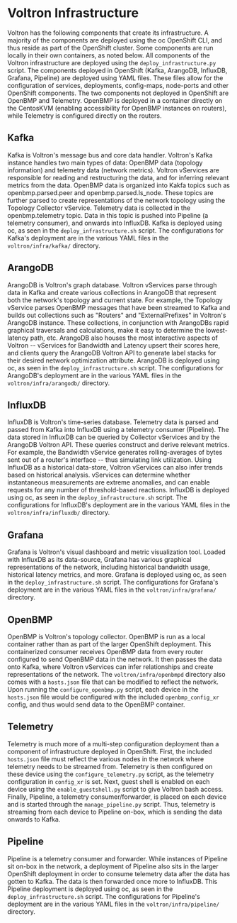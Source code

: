 # Voltron Infrastructure
Voltron has the following components that create its infrastructure. A majority of the components are deployed using the oc OpenShift CLI, and thus reside as part of the OpenShift cluster. Some components are run locally in their own containers, as noted below. All components of the Voltron infrastructure are deployed using the `deploy_infrastructure.py` script. 
The components deployed in OpenShift (Kafka, ArangoDB, InfluxDB, Grafana, Pipeline) are deployed using YAML files. These files allow for the configuration of services, deployments, config-maps, node-ports and other OpenShift components.
The two components not deployed in OpenShift are OpenBMP and Telemetry.
OpenBMP is deployed in a container directly on the CentosKVM (enabling accessibility for OpenBMP instances on routers), while Telemetry is configured directly on the routers.

## Kafka
Kafka is Voltron's message bus and core data handler. Voltron's Kafka instance handles two main types of data: OpenBMP data (topology information) and telemetry data (network metrics). Voltron vServices are responsible for reading and restructuring the data, and for inferring relevant metrics from the data.
OpenBMP data is organized into Kakfa topics such as openbmp.parsed.peer and openbmp.parsed.ls_node. These topics are further parsed to create representations of the network topology using the Topology Collector vService.
Telemetry data is collected in the openbmp.telemetry topic. Data in this topic is pushed into Pipeline (a telemetry consumer), and onwards into InfluxDB.
Kafka is deployed using oc, as seen in the `deploy_infrastructure.sh` script. The configurations for Kafka's deployment are in the various YAML files in the `voltron/infra/kafka/` directory.

## ArangoDB
ArangoDB is Voltron's graph database. Voltron vServices parse through data in Kafka and create various collections in ArangoDB that represent both the network's topology and current state. For example, the Topology vService parses OpenBMP messages that have been streamed to Kafka and builds out collections such as "Routers" and "ExternalPrefixes" in Voltron's ArangoDB instance. These collections, in conjunction with ArangoDBs rapid graphical traversals and calculations, make it easy to determine the lowest-latency path, etc. 
ArangoDB also houses the most interactive aspects of Voltron -- vServices for Bandwidth and Latency upsert their scores here, and clients query the ArangoDB Voltron API to generate label stacks for their desired network optimization attribute.
ArangoDB is deployed using oc, as seen in the `deploy_infrastructure.sh` script. The configurations for ArangoDB's deployment are in the various YAML files in the `voltron/infra/arangodb/` directory.

## InfluxDB
InfluxDB is Voltron's time-series database. Telemetry data is parsed and passed from Kafka into InfluxDB using a telemetry consumer (Pipeline). 
The data stored in InfluxDB can be queried by Collector vServices and by the ArangoDB Voltron API. These queries construct and derive relevant metrics. For example, the Bandwidth vService generates rolling-averages of bytes sent out of a router's interface -- thus simulating link utilization.
Using InfluxDB as a historical data-store, Voltron vServices can also infer trends based on historical analysis. vServices can determine whether instantaneous measurements are extreme anomalies, and can enable requests for any number of threshold-based reactions. 
InfluxDB is deployed using oc, as seen in the `deploy_infrastructure.sh` script. The configurations for InfluxDB's deployment are in the various YAML files in the `voltron/infra/influxdb/` directory.

## Grafana
Grafana is Voltron's visual dashboard and metric visualization tool. Loaded with InfluxDB as its data-source, Grafana has various graphical representations of the network, including historical bandwidth usage, historical latency metrics, and more. 
Grafana is deployed using oc, as seen in the `deploy_infrastructure.sh` script. The configurations for Grafana's deployment are in the various YAML files in the `voltron/infra/grafana/` directory.

## OpenBMP
OpenBMP is Voltron's topology collector. OpenBMP is run as a local container rather than as part of the larger OpenShift deployment. This containerized consumer receives OpenBMP data from every router configured to send OpenBMP data in the network. It then passes the data onto Kafka, where Voltron vServices can infer relationships and create representations of the network. The `voltron/infra/openbmpd` directory also comes with a `hosts.json` file that can be modified to reflect the network. Upon running the `configure_openbmp.py` script, each device in the `hosts.json` file would be configured with the included `openbmp_config_xr` config, and thus would send data to the OpenBMP container. 

## Telemetry
Telemetry is much more of a multi-step configuration deployment than a component of infrastructure deployed in OpenShift. First, the included `hosts.json` file must reflect the various nodes in the network where telemetry needs to be streamed from. Telemetry is then configured on these device using the `configure_telemetry.py` script, as the telemetry configuration in `config_xr` is set. Next, guest shell is enabled on each device using the `enable_guestshell.py` script to give Voltron bash access. Finally, Pipeline, a telemetry consumer/forwarder, is placed on each device and is started through the `manage_pipeline.py` script. 
Thus, telemetry is streaming from each device to Pipeline on-box, which is sending the data onwards to Kafka. 

## Pipeline
Pipeline is a telemetry consumer and forwarder. While instances of Pipeline sit on-box in the network, a deployment of Pipeline also sits in the larger OpenShift deployment in order to consume telemetry data after the data has gotten to Kafka. The data is then forwarded once more to InfluxDB. 
This Pipeline deployment is deployed using oc, as seen in the `deploy_infrastructure.sh` script. The configurations for Pipeline's deployment are in the various YAML files in the `voltron/infra/pipeline/` directory.

